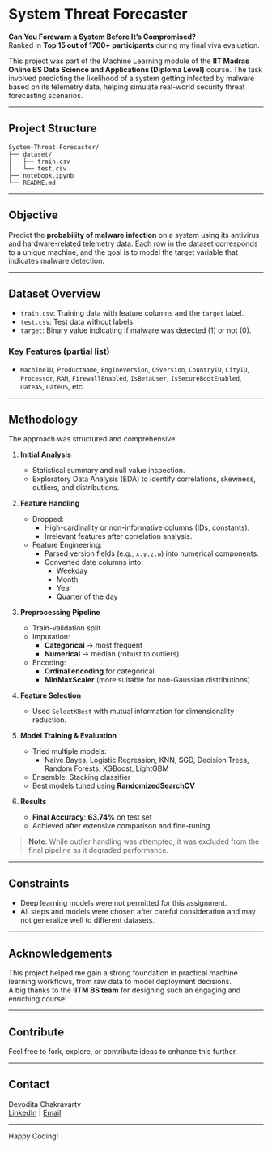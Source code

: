 #  System Threat Forecaster

**Can You Forewarn a System Before It’s Compromised?**  
Ranked in **Top 15 out of 1700+ participants** during my final viva evaluation.

This project was part of the Machine Learning module of the **IIT Madras Online BS Data Science and Applications (Diploma Level)** course. The task involved predicting the likelihood of a system getting infected by malware based on its telemetry data, helping simulate real-world security threat forecasting scenarios.

---

## Project Structure

```text
System-Threat-Forecaster/
├── dataset/
│   ├── train.csv
│   └── test.csv
├── notebook.ipynb
└── README.md
```

---

## Objective

Predict the **probability of malware infection** on a system using its antivirus and hardware-related telemetry data. Each row in the dataset corresponds to a unique machine, and the goal is to model the target variable that indicates malware detection.

---

## Dataset Overview

- `train.csv`: Training data with feature columns and the `target` label.
- `test.csv`: Test data without labels.
- `target`: Binary value indicating if malware was detected (1) or not (0).

### Key Features (partial list)
- `MachineID`, `ProductName`, `EngineVersion`, `OSVersion`, `CountryID`, `CityID`, `Processor`, `RAM`, `FirewallEnabled`, `IsBetaUser`, `IsSecureBootEnabled`, `DateAS`, `DateOS`, etc.

---

## Methodology

The approach was structured and comprehensive:

1. **Initial Analysis**
   - Statistical summary and null value inspection.
   - Exploratory Data Analysis (EDA) to identify correlations, skewness, outliers, and distributions.

2. **Feature Handling**
   - Dropped:
     - High-cardinality or non-informative columns (IDs, constants).
     - Irrelevant features after correlation analysis.
   - Feature Engineering:
     - Parsed version fields (e.g., `x.y.z.w`) into numerical components.
     - Converted date columns into:
       - Weekday
       - Month
       - Year
       - Quarter of the day

3. **Preprocessing Pipeline**
   - Train-validation split
   - Imputation:
     - **Categorical** → most frequent
     - **Numerical** → median (robust to outliers)
   - Encoding:
     - **Ordinal encoding** for categorical
     - **MinMaxScaler** (more suitable for non-Gaussian distributions)

4. **Feature Selection**
   - Used `SelectKBest` with mutual information for dimensionality reduction.

5. **Model Training & Evaluation**
   - Tried multiple models:
     - Naive Bayes, Logistic Regression, KNN, SGD, Decision Trees, Random Forests, XGBoost, LightGBM
   - Ensemble: Stacking classifier
   - Best models tuned using **RandomizedSearchCV**

6. **Results**
   - **Final Accuracy**: **63.74%** on test set
   - Achieved after extensive comparison and fine-tuning

> **Note**: While outlier handling was attempted, it was excluded from the final pipeline as it degraded performance.

---

## Constraints
- Deep learning models were not permitted for this assignment.
- All steps and models were chosen after careful consideration and may not generalize well to different datasets.

---

## Acknowledgements

This project helped me gain a strong foundation in practical machine learning workflows, from raw data to model deployment decisions.  
A big thanks to the **IITM BS team** for designing such an engaging and enriching course!

---

## Contribute

Feel free to fork, explore, or contribute ideas to enhance this further.

---

## Contact

Devodita Chakravarty  
[LinkedIn](https://www.linkedin.com/in/devodita/) | [Email](mailto:devoditac@gmail.com)

---

Happy Coding!
